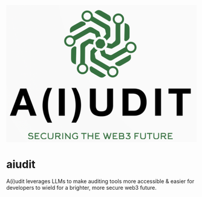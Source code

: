 <img src="./assets/aiudit-logo-full.png" width="800">

# aiudit
A(i)udit leverages LLMs to make auditing tools more accessible &amp; easier for developers to wield for a brighter, more secure web3 future.